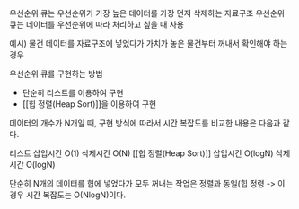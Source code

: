 우선순위 큐는 우선순위가 가장 높은 데이터를 가장 먼저 삭제하는 자료구조
우선순위 큐는 데이터를 우선순위에 따라 처리하고 싶을 때 사용

예시) 물건 데이터를 자료구조에 넣었다가 가치가 놓은 물건부터 꺼내서 확인해야 하는경우

우선순위 큐를 구현하는 방법
- 단순히 리스트를 이용하여 구현
- [[힙 정렬(Heap Sort)]]을 이용하여 구현

데이터의 개수가 N개일 때, 구현 방식에 따라서 시간 복잡도를 비교한 내용은 다음과 같다.

리스트 삽입시간 O(1) 삭제시간 O(N)
[[힙 정렬(Heap Sort)]] 삽입시간 O(logN) 삭제시간 O(logN)

단순히 N개의 데이터를 힙에 넣었다가 모두 꺼내는 작업은 정렬과 동일(힙 정령
-> 이 경우 시간 복잡도는 O(NlogN)이다.

